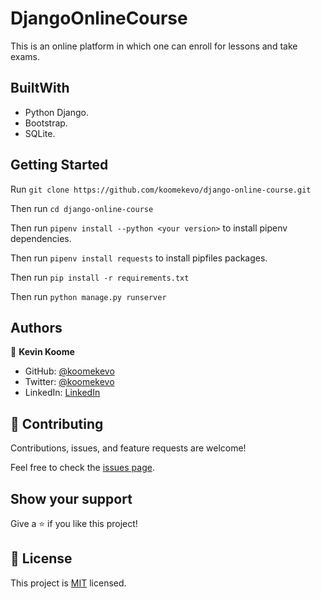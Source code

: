 # DjangoOnlineCourse

This is an online platform in which one can enroll for lessons and take exams.

## BuiltWith

- Python Django.
- Bootstrap.
- SQLite.

## Getting Started

Run `git clone https://github.com/koomekevo/django-online-course.git`

Then run `cd django-online-course`

Then run `pipenv install --python <your version>` to install pipenv dependencies.

Then run `pipenv install requests` to install pipfiles packages.

Then run `pip install -r requirements.txt`

Then run `python manage.py runserver`

## Authors

👤 **Kevin Koome**

- GitHub: [@koomekevo](https://github.com/koomekevo)
- Twitter: [@koomekevo](https://twitter.com/koomekevo)
- LinkedIn: [LinkedIn](https://ke.linkedin.com/in/kevin-koome-aab84186)

## 🤝 Contributing

Contributions, issues, and feature requests are welcome!

Feel free to check the [issues page](../../issues/).

## Show your support

Give a ⭐️ if you like this project!

## 📝 License

This project is [MIT](./MIT.md) licensed.
